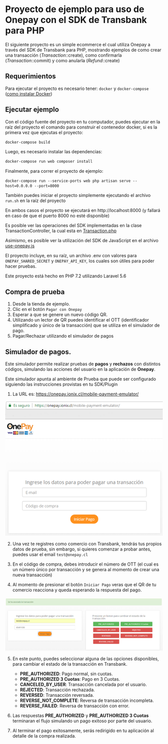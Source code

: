 # Proyecto de ejemplo para uso de Onepay con el SDK de Transbank para PHP

El siguiente proyecto es un simple ecommerce el cual utiliza Onepay a través del
SDK de Transbank para PHP,  mostrando ejemplos de como crear una transacción (_Transaction_::create), como confirmarla
(_Transaction_::commit) y como anularla (_Refund_::create)

## Requerimientos
Para ejecutar el proyecto es necesario tener: 
 ```docker``` y ```docker-compose``` ([como instalar Docker](https://docs.docker.com/install/))

## Ejecutar ejemplo
Con el código fuente del proyecto en tu computador, puedes ejecutar en la raíz del proyecto el comando para construir el contenedor docker, si es la primera vez que ejecutas el proyecto:
```bash
docker-compose build
```
Luego, es necesario instalar las dependencias:
```bash
docker-compose run web composer install
```
Finalmente, para correr el proyecto de ejemplo:
```
docker-compose run --service-ports web php artisan serve --host=0.0.0.0 --port=8000
```
También puedes iniciar el proyecto simplemente ejecutando el archivo `run.sh` en la raíz del proyecto

En ambos casos el proyecto se ejecutará en http://localhost:8000 (y fallará en caso de que el puerto 8000 no esté disponible)

Es posible ver las operaciones del SDK implementadas en la clase TransactionController,
la cual esta en [Transaction.php](./app/Http/Controllers/Transaction.php)

Asimismo, es posible ver la utilización del SDK de JavaScript en el archivo [use-onepay.js](./public/js/use-onepay.js)

El proyecto incluye, en su raíz, un archivo .env con valores para `ONEPAY_SHARED_SECRET`  y `ONEPAY_API_KEY`, los cuales son útiles para poder hacer pruebas.

Este proyecto está hecho en PHP 7.2 utilizando Laravel 5.6

## Compra de prueba
1. Desde la tienda de ejemplo.
2. Clic en el botón `Pagar con Onepay`
3. Esperar a que se genere un nuevo código QR.
4. Utilizando un lector de QR puedes identificar el OTT (identificador simplificado y único de la transacción) que se utiliza en el simulador de pago.
5. Pagar/Rechazar utilizando el simulador de pagos

## Simulador de pagos.
Este simulador permite realizar pruebas de **pagos** y **rechazos** con distintos códigos, simulando las acciones del usuario en la aplicación de **Onepay**. 

Este simulador apunta al ambiente de Prueba que puede ser configurado siguiendo las instrucciones provistas en tu SDK/Plugin

1. La URL es: https://onepay.ionix.cl/mobile-payment-emulator/

![Simulador de Pagos](doc/payment-simulator.png?raw=true "Simulador de Pagos")

2. Una vez te registres como comercio con Transbank, tendrás tus propios datos de prueba, sin embargo, si quieres comenzar a probar antes, puedes usar el email `test@onepay.cl`

3. En el código de compra, debes introducir el número de OTT (el cual es un número único por transacción y se genera al momento de crear una nueva transacción)

4. Al momento de presionar el botón `Iniciar Pago` veras que el QR de tu comercio reacciona y queda esperando la respuesta del pago.

![Respuestas disponibles](doc/payment-asigned.png "Respuestas disponibles")

5. En este punto, puedes seleccionar alguna de las opciones disponibles, para cambiar el estado de la transacción en Transbank.
    - **PRE_AUTHORIZED**: Pago normal, sin cuotas.
    - **PRE_AUTHORIZED 3 Cuotas**: Pago en 3 Cuotas.
    - **CANCELED_BY_USER**: Transacción cancelada por el usuario.
    - **REJECTED**: Transacción rechazada.
    - **REVERSED**: Transacción reversada.
    - **REVERSE_NOT_COMPLETE**: Reversa de transacción incompleta.
    - **REVERSE_FAILED**: Reversa de transacción con error.

6. Las respuestas **PRE_AUTHORIZED** y **PRE_AUTHORIZED 3 Cuotas** terminaran el flujo simulando un pago exitoso por parte del usuario.

7. Al terminar el pago exitosamente, serás redirigido en tu aplicación al detalle de la compra realizada.
